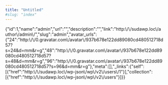 ```yaml
---
title: "Untitled"
#slug: "index"
---
```


{"id":1,"name":"admin","url":"","description":"","link":"http:\\/\\/sudawp.loc\\/author\\/admin\\/","slug":"admin","avatar\_urls":{"24":"http:\\/\\/0.gravatar.com\\/avatar\\/937b678e122dd89080cd480512718d57?s=24&d=mm&r=g","48":"http:\\/\\/0.gravatar.com\\/avatar\\/937b678e122dd89080cd480512718d57?s=48&d=mm&r=g","96":"http:\\/\\/0.gravatar.com\\/avatar\\/937b678e122dd89080cd480512718d57?s=96&d=mm&r=g"},"meta":\[\],"\_links":{"self":\[{"href":"http:\\/\\/sudawp.loc\\/wp-json\\/wp\\/v2\\/users\\/1"}\],"collection":\[{"href":"http:\\/\\/sudawp.loc\\/wp-json\\/wp\\/v2\\/users"}\]}}